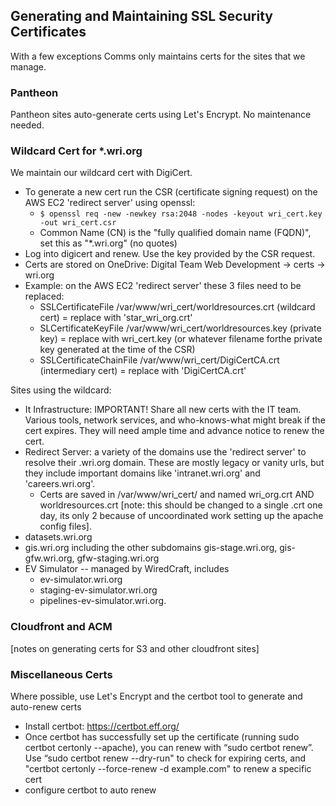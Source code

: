 ## Generating and Maintaining SSL Security Certificates

With a few exceptions Comms only maintains certs for the sites that we manage.

### Pantheon

Pantheon sites auto-generate certs using Let's Encrypt. No maintenance needed.

### Wildcard Cert for *.wri.org

We maintain our wildcard cert with DigiCert. 
  * To generate a new cert run the CSR (certificate signing request) on the AWS EC2 'redirect server' using openssl:
    * ``` $ openssl req -new -newkey rsa:2048 -nodes -keyout wri_cert.key -out wri_cert.csr ``` 
    * Common Name (CN) is the "fully qualified domain name (FQDN)", set this as "*.wri.org" (no quotes) 
  * Log into digicert and renew. Use the key provided by the CSR request.
  * Certs are stored on OneDrive: Digital Team Web Development -> certs -> wri.org
  * Example: on the AWS EC2 'redirect server' these 3 files need to be replaced:
    * SSLCertificateFile /var/www/wri_cert/worldresources.crt (wildcard cert) = replace with 'star_wri_org.crt'
    * SLCertificateKeyFile /var/www/wri_cert/worldresources.key (private key) = replace with wri_cert.key (or whatever filename forthe private key generated at the time of the CSR)
    * SSLCertificateChainFile /var/www/wri_cert/DigiCertCA.crt (intermediary cert) = replace with 'DigiCertCA.crt'

Sites using the wildcard:

* It Infrastructure: IMPORTANT! Share all new certs with the IT team. Various tools, network services, and who-knows-what might break if the cert expires. They will need ample time and advance notice to renew the cert.
* Redirect Server: a variety of the domains use the 'redirect server' to resolve their .wri.org domain. These are mostly legacy or vanity urls, but they include important domains like 'intranet.wri.org' and 'careers.wri.org'.
  * Certs are saved in /var/www/wri_cert/ and named wri_org.crt AND worldresources.crt [note: this should be changed to a single .crt one day, its only 2 because of uncoordinated work setting up the apache config files]. 
* datasets.wri.org
* gis.wri.org including the other subdomains gis-stage.wri.org, gis-gfw.wri.org, gfw-staging.wri.org
* EV Simulator -- managed by WiredCraft, includes
  * ev-simulator.wri.org  
  * staging-ev-simulator.wri.org 
  * pipelines-ev-simulator.wri.org.  

### Cloudfront and ACM

[notes on generating certs for S3 and other cloudfront sites]

### Miscellaneous Certs

Where possible, use Let's Encrypt and the certbot tool to generate and auto-renew certs
* Install certbot: https://certbot.eff.org/ 
* Once certbot has successfully set up the certificate (running sudo certbot certonly --apache), you can renew with “sudo certbot renew”. Use “sudo certbot renew --dry-run" to check for expiring certs, and "certbot certonly --force-renew -d example.com" to renew a specific cert
* configure certbot to auto renew

